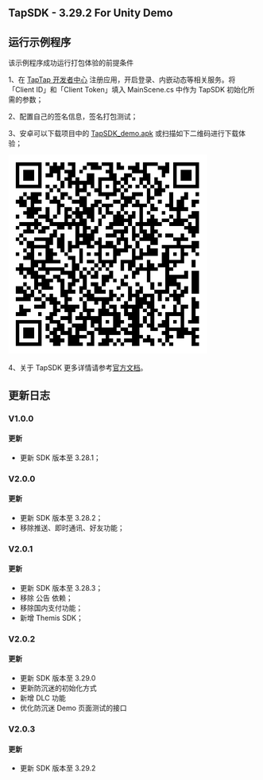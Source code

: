 ## TapSDK - 3.29.2 For Unity Demo

## 运行示例程序

该示例程序成功运行打包体验的前提条件

1、在 [TapTap 开发者中心](https://developer.taptap.com/) 注册应用，开启登录、内嵌动态等相关服务。将「Client ID」和「Client Token」填入 MainScene.cs 中作为 TapSDK 初始化所需的参数；

2、配置自己的签名信息，签名打包测试；

3、安卓可以下载项目中的 [TapSDK_demo.apk](https://lc-buhezimj.cn-e1.lcfile.com/gAfmhSl716YDSsgf6fbsh1wwglfIJWPJ/Demo.apk) 或扫描如下二维码进行下载体验；

![Demo 下载图片](tapsdk_unity.png)

4、关于 TapSDK 更多详情请参考[官方文档](https://developer.taptap.com/docs/sdk/)。

## 更新日志

### V1.0.0

#### 更新

- 更新 SDK 版本至 3.28.1；

### V2.0.0

#### 更新

- 更新 SDK 版本至 3.28.2；
- 移除推送、即时通讯、好友功能；

### V2.0.1

#### 更新

- 更新 SDK 版本至 3.28.3；
- 移除 公告 依赖；
- 移除国内支付功能；
- 新增 Themis SDK；

### V2.0.2

#### 更新

- 更新 SDK 版本至 3.29.0
- 更新防沉迷的初始化方式
- 新增 DLC 功能
- 优化防沉迷 Demo 页面测试的接口

### V2.0.3

#### 更新

- 更新 SDK 版本至 3.29.2